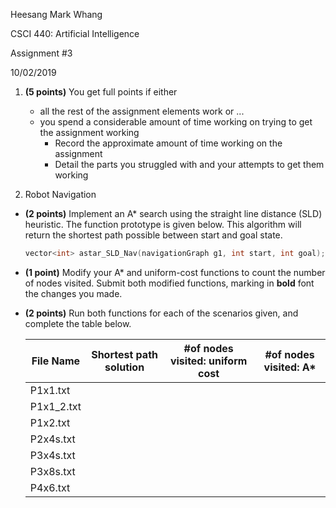 Heesang Mark Whang

CSCI 440: Artificial Intelligence

Assignment #3

10/02/2019

1. **(5 points)** You get full points if either
   * all the rest of the assignment elements work or ...
   * you spend a considerable amount of time working on trying to get the assignment working
     * Record the approximate amount of time working on the assignment
     * Detail the parts you struggled with and your attempts to get them working
   
2. Robot Navigation

  * **(2 points)** Implement an A* search using the straight line distance (SLD) heuristic. The function prototype is given below. This algorithm will return the shortest path possible between start and goal state.

    ```C++
    vector<int> astar_SLD_Nav(navigationGraph g1, int start, int goal);
    ```

    

  * **(1 point)** Modify your A* and uniform-cost functions to count the number of nodes visited. Submit both modified functions, marking in **bold** font the changes you made.

  * **(2 points)** Run both functions for each of the scenarios given, and complete the table below.
    
    | File Name  | Shortest path solution | #of nodes visited: uniform cost | #of nodes visited: A* |
    | ---------- | ---------------------- | ------------------------------- | --------------------- |
    | P1x1.txt   |                        |                                 |                       |
    | P1x1_2.txt |                        |                                 |                       |
    | P1x2.txt   |                        |                                 |                       |
    | P2x4s.txt  |                        |                                 |                       |
    | P3x4s.txt  |                        |                                 |                       |
    | P3x8s.txt  |                        |                                 |                       |
    | P4x6.txt   |                        |                                 |                       |
    
    